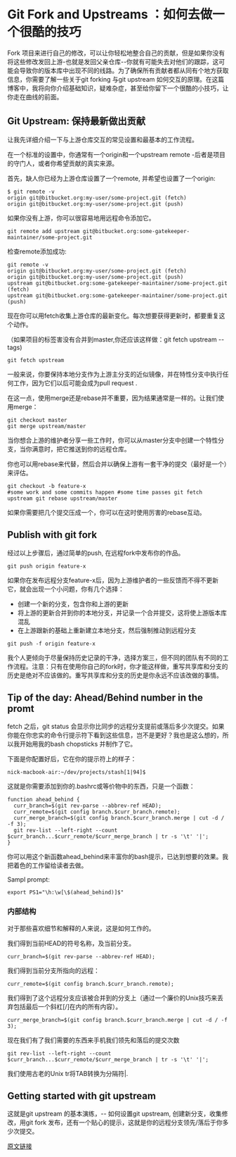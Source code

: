 # Git Fork and Upstreams ：如何去做一个很酷的技巧

Fork 项目来进行自己的修改，可以让你轻松地整合自己的贡献，但是如果你没有将这些修改发回上游-也就是发回父亲仓库--你就有可能失去对他们的跟踪，这可能会导致你的版本库中出现不同的线路。为了确保所有贡献者都从同有个地方获取信息，你需要了解一些关于git forking 与git upstream 如何交互的原理。在这篇博客中，我将向你介绍基础知识，疑难杂症，甚至给你留下一个很酷的小技巧，让你走在曲线的前面。



## Git Upstream: 保持最新做出贡献

让我先详细介绍一下与上游仓库交互的常见设置和最基本的工作流程。



在一个标准的设置中，你通常有一个origin和一个upstream remote -后者是项目的守门人，或者你希望贡献的真实来源。

首先，缺人你已经为上游仓库设置了一个remote, 并希望也设置了一个origin:

```
$ git remote -v 
origin git@bitbucket.org:my-user/some-project.git (fetch) 
origin git@bitbucket.org:my-user/some-project.git (push)
```

如果你没有上游，你可以很容易地用远程命令添加它。

```shell
git remote add upstream git@bitbucket.org:some-gatekeeper-maintainer/some-project.git
```

检查remote添加成功:

```shell
git remote -v 
origin git@bitbucket.org:my-user/some-project.git (fetch) 
origin git@bitbucket.org:my-user/some-project.git (push) 
upstream git@bitbucket.org:some-gatekeeper-maintainer/some-project.git (fetch) 
upstream git@bitbucket.org:some-gatekeeper-maintainer/some-project.git (push)
```

现在你可以用fetch收集上游仓库的最新变化。每次想要获得更新时，都要重复这个动作。

（如果项目的标签害没有合并到master,你还应该这样做：git fetch upstream --tags)

```shell
git fetch upstream
```

一般来说，你要保持本地分支作为上游主分支的近似镜像，并在特性分支中执行任何工作，因为它们以后可能会成为pull request .

在这一点，使用merge还是rebase并不重要，因为结果通常是一样的。让我们使用merge：

```shell
git checkout master
git merge upstream/master
```

当你想合上游的维护者分享一些工作时，你可以从master分支中创建一个特性分支，当你满意时，把它推送到你的远程仓库。

你也可以用rebase来代替，然后合并以确保上游有一套干净的提交（最好是一个）来评估。

```shell
git checkout -b feature-x 
#some work and some commits happen #some time passes git fetch upstream git rebase upstream/master
```

如果你需要把几个提交压成一个，你可以在这时使用厉害的rebase互动。

## Publish with git fork

经过以上步骤后，通过简单的push, 在远程fork中发布你的作品。

```shell
git push origin feature-x
```

如果你在发布远程分支feature-x后，因为上游维护者的一些反馈而不得不更新它，就会出现一个小问题，你有几个选择：

- 创建一个新的分支，包含你和上游的更新
- 将上游的更新合并到你的本地分支，并记录一个合并提交，这将使上游版本库混乱
- 在上游跟新的基础上重新建立本地分支，然后强制推动到远程分支

```shell
git push -f origin feature-x
```

我个人更倾向于尽量保持历史记录的干净，选择方案三，但不同的团队有不同的工作流程。注意：只有在使用你自己的fork时，你才能这样做，重写共享库和分支的历史是绝对不应该做的。重写共享库和分支的历史是你永远不应该改做的事情。

## Tip of the day: Ahead/Behind number in the promt 

fetch 之后，git status 会显示你比同步的远程分支提前或落后多少次提交。如果你能在你忠实的命令行提示符下看到这些信息，岂不是更好？我也是这么想的，所以我开始用我的bash chopsticks 并制作了它。

下面是你配置好后，它在你的提示符上的样子：

```shell
nick-macbook-air:~/dev/projects/stash[1|94]$
```

这就是你需要添加到你的.bashrc或等价物中的东西，只是一个函数：

```shell
function ahead_behind { 
  curr_branch=$(git rev-parse --abbrev-ref HEAD);
  curr_remote=$(git config branch.$curr_branch.remote);
  curr_merge_branch=$(git config branch.$curr_branch.merge | cut -d / -f 3);
  git rev-list --left-right --count $curr_branch...$curr_remote/$curr_merge_branch | tr -s '\t' '|'; 
}
```

你可以用这个新函数ahead_behind来丰富你的bash提示，已达到想要的效果。我把着色的工作留给读者去做。

Sampl prompt:

```shell
export PS1="\h:\w[\$(ahead_behind)]$"
```

### 内部结构

对于那些喜欢细节和解释的人来说，这是如何工作的。

我们得到当前HEAD的符号名称，及当前分支。

```shell
curr_branch=$(git rev-parse --abbrev-ref HEAD);
```

我们得到当前分支所指向的远程：

```shell
curr_remote=$(git config branch.$curr_branch.remote);
```

我们得到了这个远程分支应该被合并到的分支上（通过一个廉价的Unix技巧来丢弃包括最后一个斜杠[/]在内的所有内容）。

```shell
curr_merge_branch=$(git config branch.$curr_branch.merge | cut -d / -f 3);
```

现在我们有了我们需要的东西来手机我们领先和落后的提交次数

```shell
git rev-list --left-right --count $curr_branch...$curr_remote/$curr_merge_branch | tr -s '\t' '|';
```

我们使用古老的Unix tr将TAB转换为分隔符|.

## Getting started with git upstream

这就是git upstream 的基本演练，-- 如何设置git upstream, 创建新分支，收集修改，用git fork 发布，还有一个贴心的提示，这就是你的远程分支领先/落后于你多少次提交。

[原文链接](https://www.atlassian.com/git/tutorials/git-forks-and-upstreams)

